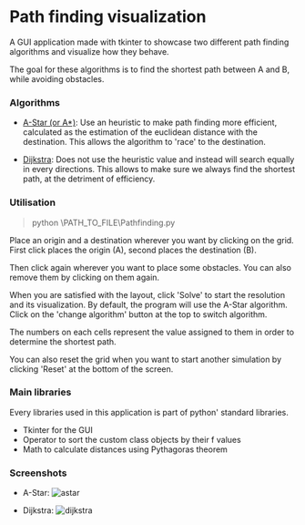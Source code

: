 # Path finding visualization
A GUI application made with tkinter to showcase two different path finding algorithms and visualize how they behave.

The goal for these algorithms is to find the shortest path between A and B, while avoiding obstacles.

### Algorithms
* [A-Star (or A*)](https://en.wikipedia.org/wiki/A*_search_algorithm): Use an heuristic to make path finding more 
efficient, calculated as the estimation of the euclidean distance with the destination. This allows the algorithm to
'race' to the destination.

* [Dijkstra](https://en.wikipedia.org/wiki/Dijkstra%27s_algorithm): Does not use the heuristic value and instead will 
search equally in every directions. This allows to make sure we always find the shortest path, at the detriment of 
efficiency.

### Utilisation
> python \PATH_TO_FILE\Pathfinding.py

Place an origin and a destination wherever you want by clicking on the grid. First click places the origin (A), second 
places the destination (B).

Then click again wherever you want to place some obstacles. You can also remove them by clicking on them again.

When you are satisfied with the layout, click 'Solve' to start the resolution and its visualization. By default, the 
program will use the A-Star algorithm. Click on the 'change algorithm' button at the top to switch algorithm.

The numbers on each cells represent the value assigned to them in order to determine the shortest path.

You can also reset the grid when you want to start another simulation by clicking 'Reset' at the bottom of the screen.

### Main libraries
Every libraries used in this application is part of python' standard libraries.
* Tkinter for the GUI
* Operator to sort the custom class objects by their f values
* Math to calculate distances using Pythagoras theorem

### Screenshots
* A-Star:
![astar](https://user-images.githubusercontent.com/69766734/105027544-2fc11a80-5a50-11eb-94c7-fa305549b5f1.png)

* Dijkstra:
![dijkstra](https://user-images.githubusercontent.com/69766734/105027545-3059b100-5a50-11eb-8af1-21919ea74dd2.png)
